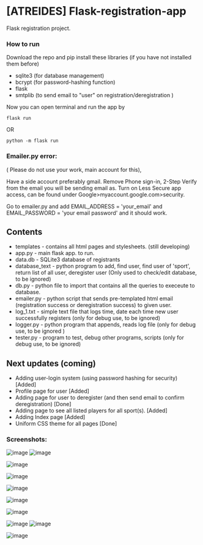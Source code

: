 # [ATREIDES] Flask-registration-app
Flask registration project.

### How to run
Download the repo and pip install these libraries (if you have not installed them before)

- sqlite3 (for database management)
- bcrypt (for password-hashing function)
- flask 
- smtplib (to send email to "user" on registration/deregistration )

Now you can open terminal and run the app by
```
flask run
```

OR 

```
python -m flask run
```


### Emailer.py error:
( Please do not use your work, main account for this),


Have a side account preferably gmail. Remove Phone sign-in, 2-Step Verify from the email you will be sending email as. Turn on Less Secure app access, can be found under Google>myaccount.google.com>security.


Go to emailer.py and add EMAIL_ADDRESS = 'your_email' and EMAIL_PASSWORD = 'your email password' and it should work.


## Contents
- templates - contains all html pages and stylesheets. (still developing)
- app.py - main flask app. to run.
- data.db - SQLite3 database of registrants 
- database_text - python program to add, find user, find user of 'sport', return list of all user, deregister user (Only used to check/edit database, to be ignored)
- db.py - python file to import that contains all the queries to execeute to database.
- emailer.py - python script that sends pre-templated html email (registration success or deregistration success) to given user. 
- log_1.txt - simple text file that logs time, date each time new user successfully registers  (only for debug use, to be ignored)
- logger.py - python program that appends, reads log file (only for debug use, to be ignored )
- tester.py - program to test, debug other programs, scripts (only for debug use, to be ignored)

## Next updates (coming)
- Adding user-login system (using password hashing for security)  [Added]
- Profile page for user  [Added]
- Adding page for user to deregister (and then send email to confirm deregistration)  [Done]
- Adding page to see all listed players for all sport(s).  [Added]
- Adding Index page [Added]
- Uniform CSS theme for all pages [Done]

### Screenshots:
![image](https://user-images.githubusercontent.com/81807980/150361917-640f4912-7820-4773-a084-52c1da436cc3.png)
![image](https://user-images.githubusercontent.com/81807980/150362056-7e33f9b2-9e1d-4f35-a3a2-9615a43fb0f1.png)

![image](https://user-images.githubusercontent.com/81807980/150362135-55edfb58-18b6-4cb4-a51c-51445cad4290.png)


![image](https://user-images.githubusercontent.com/81807980/150514739-c4b4ed16-687b-4e1d-9bc3-66031c409de8.png)

![image](https://user-images.githubusercontent.com/81807980/149794829-2cc4452e-4ff2-4d86-903a-192c076790ce.png)

![image](https://user-images.githubusercontent.com/81807980/149503416-174a3e3e-39d4-4bba-ba46-8dd79c8fd092.png)

![image](https://user-images.githubusercontent.com/81807980/150362224-a96b84b3-f6e7-4db3-a018-8c070d24f589.png)


![image](https://user-images.githubusercontent.com/81807980/149502154-610b664f-cce1-4547-bfc1-198a02b7e973.png)
![image](https://user-images.githubusercontent.com/81807980/149795777-ac8f5491-6e1a-4787-a111-0c6fef0c499b.png)

![image](https://user-images.githubusercontent.com/81807980/150552327-2621f00a-12e0-414a-b638-f667183c8eec.png)

